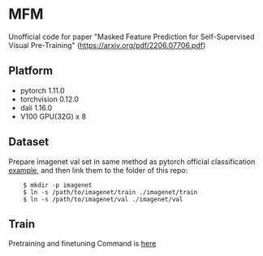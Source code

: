# MFM
Unofficial code for paper "Masked Feature Prediction for Self-Supervised Visual Pre-Training" (https://arxiv.org/pdf/2206.07706.pdf)


## Platform

* pytorch 1.11.0
* torchvision 0.12.0
* dali 1.16.0
* V100 GPU(32G) x 8


## Dataset
Prepare imagenet val set in same method as pytorch official classification [example](https://github.com/pytorch/examples/tree/main/imagenet), and then link them to the folder of this repo:
```
    $ mkdir -p imagenet
    $ ln -s /path/to/imagenet/train ./imagenet/train
    $ ln -s /path/to/imagenet/val ./imagenet/val
```

## Train
Pretraining and finetuning Command is [here](./dist_train.sh)



